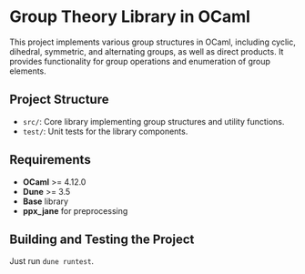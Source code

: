 # Group Theory Library in OCaml

This project implements various group structures in OCaml, including cyclic, dihedral, symmetric, and alternating groups, as well as direct products. It provides functionality for group operations and enumeration of group elements.

## **Project Structure**

- `src/`: Core library implementing group structures and utility functions.
- `test/`: Unit tests for the library components.

## **Requirements**

- **OCaml** >= 4.12.0
- **Dune** >= 3.5
- **Base** library
- **ppx_jane** for preprocessing

## **Building and Testing the Project**

Just run `dune runtest`.
